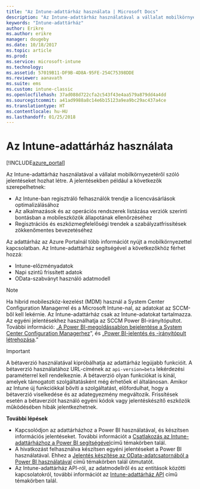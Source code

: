 ```yaml
---
title: "Az Intune-adattárház használata | Microsoft Docs"
description: "Az Intune-adattárház használatával a vállalat mobilkörnyezetéről szóló jelentéseket hozhat létre."
keywords: "Intune-adattárház"
author: Erikre
ms.author: erikre
manager: dougeby
ms.date: 10/18/2017
ms.topic: article
ms.prod: 
ms.service: microsoft-intune
ms.technology: 
ms.assetid: 57019B11-DF9B-4D8A-95FE-254C75398DDE
ms.reviewer: aanavath
ms.suite: ems
ms.custom: intune-classic
ms.openlocfilehash: 37ad088d722cfa2c543f43e4aa579a879dd4a4dd
ms.sourcegitcommit: a41ad9988a8c14e6b15123a9ea9bc29ac437a4ce
ms.translationtype: HT
ms.contentlocale: hu-HU
ms.lasthandoff: 01/25/2018
---
```

# <a name="use-the-intune-data-warehouse"></a>Az Intune-adattárház használata

[!INCLUDE[azure_portal](./includes/azure_portal.md)]

Az Intune-adattárház használatával a vállalat mobilkörnyezetéről szóló jelentéseket hozhat létre. A jelentésekben például a következők szerepelhetnek:
-   Az Intune-ban regisztráló felhasználók trendje a licencvásárlások optimalizálásához
-   Az alkalmazások és az operációs rendszerek listázása verziók szerinti bontásban a mobileszközök állapotának ellenőrzéséhez
-   Regisztrációs és eszközmegfelelőségi trendek a szabályzatfrissítések zökkenőmentes bevezetéséhez

Az adattárház az Azure Portalnál több információt nyújt a mobilkörnyezettel kapcsolatban. Az Intune-adattárház segítségével a következőkhöz férhet hozzá:

  -  Intune-előzményadatok
  -  Napi szintű frissített adatok
  -  OData-szabványt használó adatmodell

> [!Note]
> Ha hibrid mobileszköz-kezelést (MDM) használ a System Center Configuration Managerrel és a Microsoft Intune-nal, az adatokat az SCCM-ből kell lekérnie. Az Intune-adattárház csak az Intune-adatokat tartalmazza. Az egyéni jelentésekhez használhatja az SCCM Power BI-irányítópultot. További információ: „[A Power BI-megoldássablon bejelentése a System Center Configuration Managerhez]( https://powerbi.microsoft.com/blog/sccm-solution-template)”, és „[Power BI-jelentés és -irányítópult létrehozása](https://docs.microsoft.com/dynamics365/unified-operations/dev-itpro/analytics/create-powerbi-report-dashboard).”


> [!Important]  
> A bétaverzió használatával kipróbálhatja az adattárház legújabb funkcióit. A bétaverzió használatához URL-címének az `api-version=beta` lekérdezési paraméterrel kell rendelkeznie. A bétaverzió olyan funkciókat is kínál, amelyek támogatott szolgáltatásként még érhetőek el általánosan. Amikor az Intune új funkciókkal bővíti a szolgáltatást, előfordulhat, hogy a bétaverzió viselkedése és az adategyezmény megváltozik. Frissítések esetén a bétaverziót használó egyéni kódok vagy jelentéskészítő eszközök működésében hibák jelentkezhetnek.

**További lépések**

- Kapcsolódjon az adattárházhoz a Power BI használatával, és készítsen információs jelentéseket. További információt a [Csatlakozás az Intune-adattárházhoz a Power BI segítségével](reports-proc-get-a-link-powerbi.md)című témakörben talál.
- A hivatkozást felhasználva készítsen egyéni jelentéseket a Power BI használatával. Ehhez a [Jelentés készítése az OData-adatcsatornából a Power BI használatával](reports-proc-create-with-odata.md) című témakörben talál útmutatót.
- Az Intune-adattárház API-ról, az adatmodellről és az entitások közötti kapcsolatokról, <!-- , and an example of creating a custom client to retrieve data,--> további információt az [Intune-adattárház API](reports-nav-intune-data-warehouse.md) című témakörben talál.